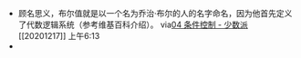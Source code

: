 - 顾名思义，布尔值就是以一个名为乔治·布尔的人的名字命名，因为他首先定义了代数逻辑系统（参考维基百科介绍）。
  via[04 条件控制 - 少数派](https://sspai.com/post/62169)
  [[20201217]] 上午6:13
- 
